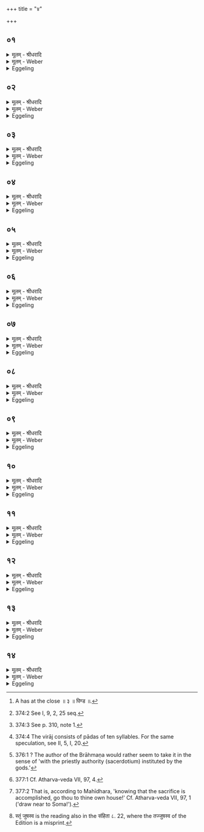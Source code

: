 +++
title = "४"

+++


## ०१
<details><summary>मूलम् - श्रीधरादि</summary>

ता᳘नि वा᳘ ऽएता᳘नि॥  
न᳘व समिष्टयजू᳘ᳫँ᳘षि जुहोति तद्यन्न᳘व समिष्टयजू᳘ᳫँ᳘षि जुहो᳘ति न᳘व वा᳘ ऽअमू᳘र्बहिष्पवमाने᳘[[!!]] स्तोत्रि᳘या भवन्ति᳘ सै᳘षोभय᳘तो᳘ न्यूना व्विरा᳘ट् प्रज᳘ननायै त᳘स्माद्वा᳘ ऽउभय᳘तो᳘ न्यूनात्प्रज᳘ननात्प्रजा᳘पतिः प्रजाः᳘ ससृज ऽइत᳘श्चोर्ध्वा᳘ ऽइतश्चा᳘वाचीस्त᳘थो ऽए᳘वैष᳘ एत᳘स्मादुभय᳘त एव᳘ न्यूनात्प्रज᳘ननात्प्रजाः᳘ सृजत ऽइत᳘श्चोर्ध्वा᳘ ऽइतश्चा᳘वाचीः॥
</details>

<details><summary>मूलम् - Weber</summary>

ता᳘नि वा᳘ एता᳘नि॥  
न᳘व समिष्टयजूंषि जुहोति तद्यन्न᳘व समिष्टयजूं᳘षि जुहो᳘ति न᳘व वा᳘ अमू᳘र्बहिष्पवमा᳘ने स्तोत्रि᳘या भवन्तिॗ सैॗषोभय᳘तोॗ न्यूना विरा᳘ट् प्रज᳘ननायैत᳘स्माद्वा᳘ उभय᳘तोॗ न्यूनात्प्रज᳘ननात्प्रजा᳘पतिः प्रजाः᳘ ससृज इत᳘श्चोर्ध्वा᳘ इतश्चा᳘वाचीस्त᳘थो एॗवैष᳘ एत᳘स्मादुभय᳘त एवॗ न्यूनात्प्रज᳘ननात्प्रजाः᳘ सृजत इत᳘श्चोर्ध्वा᳘ इतश्चा᳘वाचीः [^wbr_1] ॥  

[^wbr_1]: A has at the close ॥ ३ ॥ पिण्ड ॥.
</details>

<details><summary>Eggeling</summary>

1. Now, it is nine Samishṭayajus [^egg_872] he offers on this occasion. The reason why he offers nine Samishṭayajus is that those stotra-verses at the Bahishpavamāna [^egg_873] chant amount to nine. Thus there is at both ends an inferior (incomplete) virāj [^egg_874], for the

[^egg_872]: 374:2 See I, 9, 2, 25 seq.

[^egg_873]: 374:3 See p. 310, note 1.

[^egg_874]: 374:4 The virāj consists of pādas of ten syllables. For the same speculation, see II, 5, I, 20.

sake of production: it was from that same inferior (lower) source of production on both sides that Prajāpati produced the creatures,--from the one (he created) the upright, and from the other those tending to the ground. And in like manner does he (the Adhvaryu) now create creatures from that lower source of production on both sides,--from the one the upright, and from the other those tending to the ground.
</details>

## ०२
<details><summary>मूलम् - श्रीधरादि</summary>

(र्हि) हिङ्कारः᳘ स्तोत्रि᳘याणां दशमः᳘॥  
स्वाहाकार᳘ ऽएते᳘षां त᳘थो हास्यैषा᳘ न्यूना विरा᳘ड्दशंदशि᳘नी भवति॥
</details>

<details><summary>मूलम् - Weber</summary>

हिङ्कार᳘ स्तोत्रि᳘याणां दशमः᳟॥  
स्वाहाकार᳘ एते᳘षां त᳘थो हास्यैषाॗ न्यूना विरा᳘ड्दशदशि᳘नी भवति॥
</details>

<details><summary>Eggeling</summary>

2. The call 'Hiṁ' is the tenth of stotra-verses, and the 'Svāhā' (the tenth) of these (Samishṭayajus): and thus does this incomplete virāj come to consist of tens and tens.
</details>

## ०३
<details><summary>मूलम् - श्रीधरादि</summary>

(त्य᳘) अ᳘थ य᳘स्मात्समिष्टयजू᳘ᳫँ᳘षि ना᳘म॥  
या वा᳘ ऽएते᳘न यज्ञे᳘न देव᳘ता ह्व᳘यति या᳘भ्य ऽएष᳘ यज्ञ᳘स्ताय᳘ते स᳘र्व्वा वै तत्ताः स᳘मिष्टा भवन्ति तद्यत्ता᳘सु स᳘र्व्वासु स᳘मिष्टास्व᳘थैता᳘नि जुहो᳘ति त᳘स्मात्समिष्टयजू᳘ᳫँ᳘षि ना᳘म॥
</details>

<details><summary>मूलम् - Weber</summary>

अ᳘थ य᳘स्मात्समिष्टयजूं᳘षि ना᳘म॥  
या वा᳘ एते᳘न यज्ञे᳘न देव᳘ता ह्व᳘यति या᳘भ्य एष᳘ यज्ञ᳘स्ताय᳘ते स᳘र्वा वै तत्ताः स᳘मिष्टा भवन्ति तद्यत्ता᳘सु स᳘र्वासु स᳘मिष्टास्व᳘थैता᳘नि जुहो᳘ति त᳘स्मात्समिष्टयजूं᳘षि ना᳘म॥
</details>

<details><summary>Eggeling</summary>

3. And as to why they are called Samishṭayajus. Whatever deities he invites at this sacrifice, and for whatever deities this sacrifice is performed, they all are thereby 'sacrificed-to together' (sam-ishṭa); and because, after all those (deities) have been 'sacrificed-to together,' he now offers those (libations), therefore they are called Samishṭayajus.
</details>

## ०४
<details><summary>मूलम् - श्रीधरादि</summary>

(मा᳘) अ᳘थ य᳘स्मात्समिष्टयजू᳘ᳫँ᳘षि जुहो᳘ति॥  
रिरिचान᳘ ऽइव वा᳘ ऽएत᳘दीजान᳘स्यात्मा᳘ भवति य᳘द्ध्यस्य[[!!]] भ᳘वति त᳘स्य हि द᳘दाति त᳘मेवा᳘तस्त्रिभिः पु᳘नराप्याययति॥
</details>

<details><summary>मूलम् - Weber</summary>

अ᳘थ य᳘स्मात्समिष्टयजूं᳘षि जुहो᳘ति॥  
रिरिचान᳘ इव वा᳘ एत᳘दीजान᳘स्यात्मा᳘ भवति यद्ध्य᳘स्य भ᳘वति त᳘स्य हि द᳘दाति त᳘मेवा᳘तस्त्रिभिः पु᳘नराप्याययति॥
</details>

<details><summary>Eggeling</summary>

4. And as to why he offers the Samishṭayajus. Now, the self of him who has sacrificed has, as it were, become emptied, since he gives away of whatever is his: it is him he fills again by three out of these (oblations).
</details>

## ०५
<details><summary>मूलम् - श्रीधरादि</summary>

(त्य᳘) अ᳘थ यान्यु᳘त्तराणि त्री᳘णि जुहो᳘ति॥  
या वा᳘ ऽएते᳘न यज्ञे᳘न देव᳘ता ह्व᳘यति या᳘भ्य एष᳘ यज्ञ᳘स्तायत ऽउ᳘प[[!!]] हैव ता᳘ ऽआसते या᳘वन्न᳘ समिष्टयजू᳘ᳫँ᳘षि जु᳘ह्वतीमा᳘नि नु᳘ नो जुह्वत्वि᳘ति ता᳘ ऽए᳘वैत᳘द्यथायथं व्य᳘वसृजति य᳘त्रयत्रासां च᳘रणं तद᳘नु॥
</details>

<details><summary>मूलम् - Weber</summary>

अ᳘थ यान्यु᳘त्तराणि त्री᳘णि जुहो᳘ति॥  
या वा᳘ एते᳘न यज्ञे᳘न देव᳘ता ह्व᳘यति या᳘भ्य एष᳘ यज्ञ᳘स्ताय᳘त उ᳘प हैव ता᳘ आसते या᳘वन्न᳘ समिष्टयजूं᳘षि जु᳘ह्वतीमा᳘नि नु᳘ नो जुह्वत्वि᳘ति ता᳘ एॗवैत᳘द्यथायथं व्य᳘वसृजति य᳘त्र यत्रासां च᳘रणं तद᳘नु॥
</details>

<details><summary>Eggeling</summary>

5. And as to the three following which he offers,--whatever deities he invites at this sacrifice, and for whatever deities this sacrifice is performed, they continue waiting till the Samishṭayajus are performed, thinking, 'These, forsooth, he must offer unto us!' It is these same deities he thereby dismisses in due form whithersoever their course lies.
</details>

## ०६
<details><summary>मूलम् - श्रीधरादि</summary>

(न्व᳘) अ᳘थ यान्यु᳘त्तमानि त्री᳘णि जुहो᳘ति॥  
यज्ञं वा᳘ ऽएत᳘दजीजनत य᳘देनम᳘तत तं᳘ जनयित्वा य᳘त्रास्य प्रतिष्ठा तत्प्र᳘तिष्ठापयति त᳘स्मात्समिष्टयजू᳘ᳫँ᳘षि जुहोति॥
</details>

<details><summary>मूलम् - Weber</summary>

अ᳘थ यान्यु᳘त्तमानि त्री᳘णि जुहो᳘ति॥  
यज्ञं वा᳘ एत᳘दजीजनत य᳘देनम᳘तन तं᳘ जनयित्वा य᳘त्रास्य प्रतिष्ठा तत्प्र᳘तिष्ठापयति त᳘स्मात्समिष्टयजूं᳘षि जुहोति॥
</details>

<details><summary>Eggeling</summary>

6. And as to the three last which he offers,--in performing the sacrifice he has produced it, and,

having produced it, he firmly establishes it where there is a safe resting-place for it: this is why he performs the Samishṭayajus.
</details>

## ०७
<details><summary>मूलम् - श्रीधरादि</summary>

स᳘ जुहोति॥  
स᳘मिन्द्र णो म᳘नसा नेषि गो᳘भिरि᳘ति म᳘नसे᳘ति तन्म᳘नसा रिरिचानमा᳘प्याययति गो᳘भिरि᳘ति तद्गो᳘भी रि᳘रिचानमा᳘प्याययति स᳘ᳫं᳘ सूरि᳘भिर्मघवन्त्स᳘ᳫं᳘ स्वस्त्या[[!!]]। सं ब्र᳘ह्मणा देव᳘कृतं यदस्ती᳘ति ब्र᳘ह्मणे᳘ति तद् ब्र᳘ह्मणा रिरिचानमा᳘प्याययति सं᳘ देवा᳘नाᳫं᳭ सुमतौ᳘ यज्ञि᳘यानाᳫं᳭ स्वा᳘हा॥
</details>

<details><summary>मूलम् - Weber</summary>

स᳘ जुहोति॥  
स᳘मिन्द्र णो म᳘नसा नेषि गो᳘भिरि᳘ति म᳘नसेति तन्म᳘नसा रिरिचानमा᳘प्याययति गो᳘भिरि᳘ति तद्गो᳘भी रिरिचानमा᳘प्याययति स᳘ᳫं᳘ सूरि᳘भिर्मघवन्त्स᳘ᳫं᳘ स्वस्त्या᳘ सम् ब्र᳘ह्मणा देव᳘कृतम् यदस्ती᳘ति ब्र᳘ह्मणे᳘ति तद्ब्र᳘ह्मणा रिरिचानमा᳘प्याययति सं᳘ देवा᳘नाᳫं सुमतौ᳘ यज्ञि᳘यानाᳫं स्वा᳘हा॥
</details>

<details><summary>Eggeling</summary>

7. He offers (the first) with (Vāj. S. VIII, 15; Rig-veda V, 42, 4), 'With thought lead us, O Indra, to meet with kine,'--'with thought him who was emptied he thereby fills with thought; with kine;' him who was emptied he thereby fills with kine;--'with patrons, O mighty Lord, with well-being; with prayer which is divinely inspired [^egg_875],'--'with prayer:' him who was emptied he thereby fills with prayer;--'with the favour of the adorable gods! Hail!'

[^egg_875]: 376:1 ? The author of the Brāhmaṇa would rather seem to take it in the sense of 'with the priestly authority (sacerdotium) instituted by the gods.'
</details>

## ०८
<details><summary>मूलम् - श्रीधरादि</summary>

सं व्व᳘र्चसा॥  
प᳘यसा सं᳘ तनू᳘भिरि᳘ति व्व᳘र्चसे᳘ति तद्व᳘र्चसा रिरिचानमा᳘प्याययति प᳘यसे᳘ति र᳘सो वै प᳘यस्तत्प᳘यसा रिरिचानमा᳘प्याययत्य᳘गन्म᳘हि मनसा[[!!]] स᳘ᳫं᳘ शिवे᳘न। त्व᳘ष्टा सुद᳘त्रो व्वि᳘दधातु रायो᳘ ऽनुमार्ष्टु त᳘न्वो यद्वि᳘लिष्टमि᳘ति यद्वि᳘वृढं तत्सं᳘दधाति॥
</details>

<details><summary>मूलम् - Weber</summary>

सं व᳘र्चसा॥  
प᳘यसा सं᳘ तनू᳘भिरि᳘ति व᳘र्चसे᳘ति तद्व᳘र्चसा रिरिचानमा᳘प्याययति प᳘यसे᳘ति र᳘सो वै प᳘यस्तत्प᳘यसा रिरिचानमा᳘प्याययत्य᳘गन्महि म᳘नसा सं᳘ शिवे᳘न त्व᳘ष्टा सुद᳘त्रो वि᳘दधातु रायो᳘ ऽनुमार्ष्टु तॗन्वो यद्वि᳘लिष्टमि᳘ति वि᳘वृढं तत्सं᳘दधाति॥
</details>

<details><summary>Eggeling</summary>

8. [The second with Vāj. S. VIII, 16], 'With lustre, with sap, with bodies,'--'with lustre him who was emptied he thereby fills with lustre; with sap,'--sap is vigour--him who was emptied he thus fills with sap;--'We have united, with the happy spirit: may Tvashṭr̥, the dispenser of boons, grant us riches, and may he smooth what was injured in our body!' Thus they heal what was torn.
</details>

## ०९
<details><summary>मूलम् - श्रीधरादि</summary>

धाता᳘ रातिः᳘॥
सवि᳘तेदं᳘ जुषन्तां प्रजा᳘पतिर्निधिपा᳘ देवो᳘ ऽअग्निः[[!!]]॥ त्व᳘ष्टा व्वि᳘ष्णुः प्रज᳘या सᳫँ᳭रराणा य᳘जमानाय द्र᳘विणं दधात स्वाहे᳘ति त᳘द्वेव᳘ रिरिचानं पु᳘नरा᳘प्याययति यदा᳘ह य᳘जमानाय द्र᳘विणं दधात स्वाहे᳘ति॥
</details>

<details><summary>मूलम् - Weber</summary>

सविॗतेदं᳘ जुषन्ताम् प्रजा᳘पतिर्निधिपा᳘ देवो᳘ अग्निः᳟॥  
त्व᳘ष्टा वि᳘ष्णुः प्रज᳘या संरराणा य᳘जमानाय द्र᳘विणं द्+धात स्वाहे᳘ति त᳘द्वेव᳘ रिरिचानम् पु᳘नरा᳘प्याययति यदा᳘ह य᳘जमानाय द्र᳘विणं दधात स्वाहे᳘ति॥
</details>

<details><summary>Eggeling</summary>

9. [The third with Vāj. S. VIII, I7; Atharva-veda VII, 17, 4], 'May the gracious Dhātr̥, Savitr̥, Prajāpati, the guardian of treasures, and the divine Agni accept this (offering); and Tvashṭr̥ and Vishṇu: grant ye willingly to the sacrificer wealth together with children! Hail!' Him who was emptied he fills again, when he says, 'grant ye wealth to the sacrificer, Hail!'
</details>

## १०
<details><summary>मूलम् - श्रीधरादि</summary>

सुगा᳘वो देवाः॥  
स᳘दना अकर्म य᳘ ऽआज᳘ग्मेदᳫँ᳭ स᳘वनं जुषाणा इ᳘ति सुगा᳘नि वो देवाः स᳘दनान्यकर्म य ऽआ᳘गन्तेदᳫँ᳭ स᳘वनं जुषाणा इ᳘त्ये᳘वैत᳘दाह भ᳘रमाणा व्व᳘हमाना हवीᳫँ᳭षी᳘ति त᳘द्देव᳘ता व्य᳘वसृजति भ᳘रमाणा अ᳘ह ते य᳘न्तु᳘ ये ऽवाहना व्व᳘हमाना उते᳘ यन्तु ये व्वा᳘हनवन्त ऽइ᳘त्ये᳘वैत᳘दाह त᳘स्मादाह भ᳘रमाणा व्व᳘हमाना हवीᳫं᳘ष्यस्मे᳘ धत्त व्वसवो व्वसूनि[[!!]] स्वा᳘हा॥
</details>

<details><summary>मूलम् - Weber</summary>

सुगा᳘ वो देवाः॥  
स᳘दना अकर्म य᳘ आजॗग्मेदᳫं स᳘वनं जुषाणा इ᳘ति सुगा᳘नि वो देवाः स᳘दनान्यकर्म य आ᳘गन्तेदᳫं स᳘वनं जुषाणा इ᳘त्येॗवैत᳘दाह भ᳘रमाणा व᳘हमाना हवींषी᳘ति त᳘द्देव᳘ता व्य᳘वसृजति भ᳘रमाणा अ᳘ह ते य᳘न्तुॗ ये ऽवाहना व᳘हमाना उ ते᳘ यन्तु ये वा᳘हनवन्त इ᳘त्येॗवैत᳘दाह त᳘स्मादाह भ᳘रमाणा व᳘हमाना हवीं᳘ष्यस्मे᳘धत्त वसवो व᳘सूनि स्वा᳘हा॥
</details>

<details><summary>Eggeling</summary>

10. [The fourth with Vāj. S. VIII, 18 [^egg_876]], 'Accessible homes have we prepared for you, O gods, who graciously came to this Soma feast;'--whereby he means to say, 'seats easy of access we have prepared for you, O gods, who have graciously come to this Soma feast;'--'Carrying and driving the offerings,' thereby he dismisses the several deities; 'Those forsooth who are without cars may go away carrying; and those who have cars may go away driving,' this is what he means to say; therefore he says, 'Carrying and driving the offerings;'--'bestow goods on him, ye good! Hail!'

[^egg_876]: 377:1 Cf. Atharva-veda VII, 97, 4.
</details>

## ११
<details><summary>मूलम् - श्रीधरादि</summary>

या२ँ॥ आ᳘वहः॥  
(ऽ) उशतो᳘ देव देवांस्तान्प्रे᳘रय स्वे᳘ ऽअग्ने सध᳘स्थ ऽइ᳘त्यग्निं वा᳘ ऽआहामू᳘न्देवाना᳘वहामू᳘न्देवाना᳘वहे᳘ति त᳘मे᳘वैत᳘दाह या᳘न्देवाना᳘वाक्षीस्ता᳘न्गमय᳘ य᳘त्रयत्रैषां च᳘रणं तदन्वि᳘ति जक्षिवा᳘ᳫं᳘सः पपिवा᳘ᳫं᳘सश्च व्वि᳘श्व ऽइ᳘ति जक्षिवा᳘ᳫं᳘सो हि᳘ पशुं᳘ पुरोडा᳘शं भ᳘वन्ति पपिवा᳘ᳫं᳘स इ᳘ति पपिवा᳘ᳫं᳘सो हि सो᳘मᳫँ᳭ रा᳘जानं भ᳘वन्ति त᳘स्मादाह जक्षिवा᳘ᳫं᳘सः पपिवा᳘ᳫं᳘सश्च᳘ व्विश्वे᳘ ऽसुं घर्म᳘ᳫँ᳘ स्वरा᳘तिष्ठता᳘नु[[!!]] स्वाहे᳘ति त᳘द्वेव᳘ देव᳘ता व्य᳘वसृजति॥
</details>

<details><summary>मूलम् - Weber</summary>

यां आ᳘वहः॥  
उशतो᳘ देव देवांस्तान्प्रे᳘रय स्वे᳘ अग्ने सध᳘स्थ इ᳘त्यग्निं वा᳘ आहामू᳘न्देवानावहामू᳘न्देवाना᳘वहे᳘ति त᳘मेॗवैत᳘दाह या᳘न्देवाना᳘वाक्षीस्ता᳘न्गमय य᳘त्र-यत्रैषां च᳘रणं तदन्वि᳘ति जक्षिवा᳘ᳫं᳘सः पपिवा᳘ᳫं᳘सश्च वि᳘श्व इ᳘ति जक्षिवा᳘ᳫं᳘सो हि᳘ पशु᳘म् पुरोडा᳘शम् भ᳘वन्ति पपिवा᳘ᳫं᳘स इ᳘ति पपिवा᳘ᳫं᳘सो हि सो᳘मं रा᳘जानम् भ᳘वन्ति त᳘स्मादाह जक्षिवा᳘ᳫं᳘सः पपिवा᳘ᳫं᳘सश्च विश्वे᳘ ऽसुं घर्मᳫं स्व᳘रा᳘तिष्ठता᳘नु स्वाहे᳘ति त᳘द्वेव᳘ देव᳘ता व्य᳘वसृजति॥
</details>

<details><summary>Eggeling</summary>

11. [The fifth with Vāj. S. VIII, 19; Atharva-veda VII, 97, 3], 'The willing gods whom thou, O God, broughtest hither, speed them each to his own abode, O Agni!' For to Agni he said, 'Bring hither such and such gods! bring hither such and such gods!' and to him he now says, 'Whatever gods thou hast brought hither, make them go whithersoever their course lies!'--'Ye have all eaten and drunk,'--for they have eaten the cakes of the animal offering, and they have drunk the king Soma: therefore he says, 'ye have all eaten and drunk;'--'Draw ye nigh to the air, to the heat, to the light! H ail!' Hereby, then, he dismisses the deities.
</details>

## १२
<details><summary>मूलम् - श्रीधरादि</summary>

व्वयᳫँ᳭ हि᳘ त्वा॥  
प्रयति᳘ यज्ञे᳘ ऽअस्मिन्न᳘ग्ने हो᳘तारम᳘वृणीमहीह[[!!]]. ऋ᳘धगया ऽऋ᳘धगु᳘ताशमिष्ठाः प्रजान᳘न्यज्ञमु᳘पयाहि व्विद्वान्त्स्वाहे᳘त्यग्नि᳘मे᳘वैत᳘या व्विमुञ्च᳘त्यग्निं व्य᳘वसृजति॥
</details>

<details><summary>मूलम् - Weber</summary>

वयᳫं हि᳘ त्वा॥  
प्रयति᳘ यज्ञे᳘ अस्मिन्न᳘ग्ने हो᳘तारम᳘वृणीमहीह᳘ ऋ᳘धगया ऋ᳘धगुॗताशमिष्ठाः प्रजान᳘न्यज्ञमु᳘पयाहि विद्वान्त्स्वाहे᳘त्यग्नि᳘मेॗवैत᳘या विमुञ्च᳘त्यग्निं व्य᳘वसृजति॥
</details>

<details><summary>Eggeling</summary>

12. [The sixth with Vāj. S. VIII, 20], 'Thee, O Agni, have we chosen here for our Hotr̥ at the opening of this sacrifice: severally hast thou offered to them, and severally hast thou toiled; well-knowing the sacrifice, draw thou nigh [^egg_877], thou the wise! Hail!' by this (verse) he releases Agni, dismisses Agni.

[^egg_877]: 377:2 That is, according to Mahīdhara, 'knowing that the sacrifice  is accomplished, go thou to thine own house!' Cf. Atharva-veda VII, 97, 1 ('draw near to Soma!').
</details>

## १३
<details><summary>मूलम् - श्रीधरादि</summary>

दे᳘वा गातुविद इ᳘ति॥  
गातुवि᳘दो हि᳘ देवा᳘ गातुं᳘ व्वित्त्वे᳘ति यज्ञं᳘ व्वित्त्वे᳘त्ये᳘वैत᳘दाह गातु᳘मिते᳘ति त᳘देते᳘न यथायथं व्य᳘वसृजति म᳘नसस्पत ऽइमं᳘ देव यज्ञᳫँ᳭ स्वा᳘हा व्वा᳘ते धा इ᳘त्ययं वै᳘ यज्ञो᳘ यो ऽयं प᳘वते त᳘दिमं᳘ यज्ञ᳘ᳫँ᳘ सम्भृ᳘त्यैत᳘स्मिन्यज्ञे प्र᳘तिष्ठापयति यज्ञे᳘न यज्ञᳫँ᳭ सं᳘दधाति त᳘स्मादाह स्वा᳘हा व्वा᳘ते धा इ᳘ति॥
</details>

<details><summary>मूलम् - Weber</summary>

दे᳘वा गातुविद इ᳘ति॥  
गातुवि᳘दो हि᳘ देवा᳘ गातुं᳘ वित्त्वे᳘ति यज्ञं᳘ वित्त्वे᳘त्येॗवैतदाह गातुमिते᳘ति त᳘देते᳘न यथायथं व्य᳘वसृजति म᳘नसस्पत इमं᳘ देव यज्ञᳫं स्वा᳘हा वा᳘ते धा इ᳘त्ययं वै᳘ यज्ञोॗ यो ऽयम् प᳘वते त᳘दिमं᳘ यज्ञ᳘ᳫं᳘ सम्भृ᳘त्यैत᳘स्मिन्यज्ञे प्र᳘तिष्ठापयति यज्ञे᳘न यज्ञᳫं सं᳘दधाति त᳘स्मादाह स्वा᳘हा वा᳘ते धा इ᳘ति॥
</details>

<details><summary>Eggeling</summary>

13. [The seventh with Vāj. S. VIII, 21], 'Ye path-finding gods,'--for the gods are, indeed, the finders of the path;--'having found the path,'--'having found the sacrifice,' he thereby means to say;--'go ye in the path!' therewith he dismisses them in due form;--'O divine Lord of mind, this sacrifice--Svāhā!--give thou to the wind!' for the sacrifice, indeed, is yonder blowing (wind): having thus completed this sacrifice, he establishes it in that sacrifice, and thus unites sacrifice with sacrifice,--hence he says, 'Svāhā! give (it) to the wind!'
</details>

## १४
<details><summary>मूलम् - श्रीधरादि</summary>

य᳘ज्ञ यज्ञं᳘ गच्छ॥  
यज्ञ᳘पतिं गच्छ स्वां यो᳘निं गच्छ स्वाहे᳘ति तत्प्र᳘तिष्ठितमे᳘वैत᳘द्यज्ञᳫँ᳭ स᳘न्तᳫँ᳭ स्वा᳘यां यो᳘नौ प्र᳘तिष्ठापयत्येष᳘ ते यज्ञो᳘ यज्ञपते सह᳘सूक्तवाकः स᳘र्व्ववीरस्तं᳘ जुषस्व स्वाहेति[[!!]] तत्प्र᳘तिष्ठितमे᳘वैत᳘द्यज्ञᳫँ᳭ स᳘न्तᳫँ᳭ सह᳘सूक्तवाकᳫँ᳭ स᳘र्व्ववीरं य᳘जमाने ऽन्ततः प्र᳘तिष्ठापयति॥
</details>
<details><summary>मूलम् - Weber</summary>

य᳘ज्ञ यज्ञं᳘ गछ॥  
यज्ञ᳘पतिं गछ स्वां यो᳘निं घछ स्वाहे᳘ति तत्प्र᳘तिष्ठितमेॗवैत᳘द्यज्ञᳫं स᳘न्तᳫं स्वा᳘यां यो᳘नौ प्र᳘तिष्ठापयत्येष᳘ ते यज्ञो᳘ यज्ञपते सह᳘सूक्तवाकः स᳘र्ववीरस्तं᳘ जुषस्व [^wbr_2] स्वाहे᳘ति तत्प्र᳘तिष्ठितमेॗवैत᳘द्यज्ञᳫं स᳘न्तᳫं सह᳘सूक्तवाकः स᳘र्ववीरं य᳘जमाने ऽन्ततः प्र᳘तिष्ठापयति॥  

[^wbr_2]: स्तं᳘ जुषस्व is the reading also in the संहिता ८. 22, where the तज्जुषस्व of the Edition is a misprint.
</details>
<details><summary>Eggeling</summary>

14. [The eighth with Vāj. S. VIII, 22], 'O sacrifice, go to the sacrifice, go to the lord of the sacrifice, go to thine own womb, Hail!'--the sacrifice, thus established, he thereby establishes in its own womb. [The ninth he offers with], 'This is thy sacrifice, O lord of the sacrifice, bestowing numerous heroes, together with the song of praise: do thou accept it, Hail!' the sacrifice, thus established, bestowing numerous heroes, together with the song of praise he thereby finally establishes in the sacrificer.
</details>


